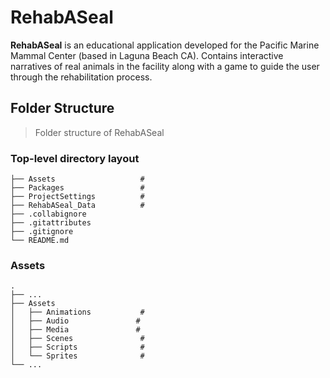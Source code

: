 
# RehabASeal
**RehabASeal** is an educational application developed for the Pacific Marine Mammal Center (based in Laguna Beach CA). Contains interactive narratives of real animals in the facility along with a game to guide the user through the rehabilitation process.


## Folder Structure 
> Folder structure of RehabASeal

### Top-level directory layout
    ├── Assets                   # 
    ├── Packages                 # 
    ├── ProjectSettings          # 
    ├── RehabASeal_Data          # 
    ├── .collabignore             
    ├── .gitattributes
    ├── .gitignore
    └── README.md
   
   ### Assets
    .
    ├── ...
    ├── Assets                    
    │   ├── Animations           # 
    │   ├── Audio               # 
    │   ├── Media               # 
    │   ├── Scenes               #      
    │   ├── Scripts              #               
    │   └── Sprites              # 
    └── ...  

